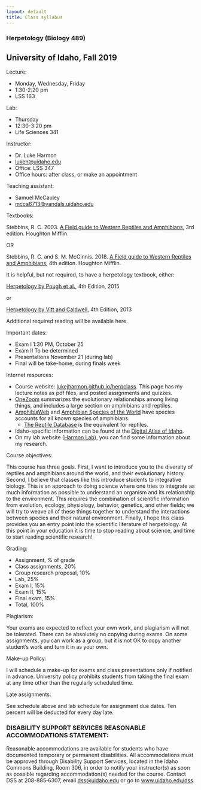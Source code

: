 ```yaml
---
layout: default
title: Class syllabus
---
```


### Herpetology (Biology 489)

## University of Idaho, Fall 2019

Lecture:

- Monday, Wednesday, Friday
- 1:30-2:20 pm
- LSS 163

Lab:

- Thursday
- 12:30-3:20 pm
- Life Sciences 341

Instructor:

- Dr. Luke Harmon
- [lukeh@uidaho.edu](mailto:lukeh@uidaho.edu)
- Office: LSS 347
- Office hours: after class, or make an appointment


Teaching assistant:

- Samuel McCauley
- [mcca6713@vandals.uidaho.edu](mailto:mcca6713@vandals.uidaho.edu)

Textbooks:

Stebbins, R. C. 2003. [A Field guide to Western Reptiles and Amphibians](https://www.amazon.com/Western-Reptiles-Amphibians-Peterson-Guides/dp/0395982723), 3rd edition. Houghton Mifflin.

OR

Stebbins, R. C. and S. M. McGinnis. 2018. [A Field guide to Western Reptiles and Amphibians](https://www.amazon.com/Western-Reptiles-Amphibians-Peterson-Guides/dp/0395982723), 4th edition. Houghton Mifflin.



It is helpful, but not required, to have a herpetology textbook, either:

[Herpetology by Pough et al.](https://www.amazon.com/Herpetology-Fourth-F-Harvey-Pough/dp/1605352330/ref=sr_1_2?s=books&ie=UTF8&qid=1471975917&sr=1-2&keywords=herpetology), 4th Edition, 2015

or

[Herpetology by Vitt and Caldwell](https://www.amazon.com/Herpetology-Fourth-Introductory-Amphibians-Reptiles/dp/0123869196/ref=sr_1_1?s=books&ie=UTF8&qid=1471975917&sr=1-1&keywords=herpetology), 4th Edition, 2013

Additional required reading will be available here.

Important dates:

- Exam I	1:30 PM, October 25
- Exam II	To be determined
- Presentations	November 21 (during lab)
- Final will be take-home, during finals week

Internet resources:

   - Course website: [lukejharmon.github.io/herpclass](lukejharmon.github.io/herpclass). This page has my lecture notes as pdf files, and posted assignments and quizzes.
   - [OneZoom](http://www.onezoom.org/) summarizes the evolutionary relationships among living things, and includes a large section on amphibians and reptiles.
   - [AmphibiaWeb](http://amphibiaweb.org/) and [Amphibian Species of the World](http://research.amnh.org/herpetology/amphibia/index.php) have species accounts for all known species of amphibians.
	 - [The Reptile Database](http://www.reptiliaweb.org/) is the equivalent for reptiles.
   - Idaho-specific information can be found at the [Digital Atlas of Idaho](http://imnh.isu.edu/digitalatlas/).
   - On my lab website ([Harmon Lab](lukejharmon.github.io)), you can find some information about my research.

Course objectives:

This course has three goals.  First, I want to introduce you to the diversity of reptiles and amphibians around the world, and their evolutionary history.  Second, I believe that classes like this introduce students to integrative biology.  This is an approach to doing science where one tries to integrate as much information as possible to understand an organism and its relationship to the environment. This requires the combination of scientific information from evolution, ecology, physiology, behavior, genetics, and other fields; we will try to weave all of these things together to understand the interactions between species and their natural environment. Finally, I hope this class provides you an entry point into the scientific literature of herpetology. At this point in your education it is time to stop reading about science, and time to start reading scientific research!

Grading: 	

- Assignment, % of grade
- Class assignments, 20%
- Group research proposal, 10%
- Lab,	25%
- Exam I, 15%
- Exam II, 15%
- Final exam, 15%
- Total, 100%

Plagiarism:

Your exams are expected to reflect your own work, and plagiarism will not be tolerated.  There can be absolutely no copying during exams.  On some assignments, you can work as a group, but it is not OK to copy another student’s work and turn it in as your own.

Make-up Policy:

I will schedule a make-up for exams and class presentations only if notified in advance.  University policy prohibits students from taking the final exam at any time other than the regularly scheduled time.

Late assignments:

See schedule above and lab schedule for assignment due dates. Ten percent will be deducted for every day late.

### DISABILITY SUPPORT SERVICES REASONABLE ACCOMMODATIONS STATEMENT:

Reasonable accommodations are available for students who have documented temporary or permanent disabilities. All accommodations must be approved through Disability Support Services, located in the Idaho Commons Building, Room 306, in order to notify your instructor(s) as soon as possible regarding accommodation(s) needed for the course. Contact DSS at 208-885‐6307, email dss@uidaho.edu or go to www.uidaho.edu/dss.
